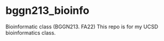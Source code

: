 # bggn213_bioinfo
Bioinformatic class (BGGN213. FA22)
This repo is for my UCSD bioinformatics class. 